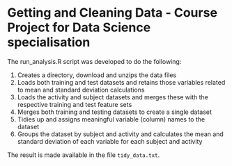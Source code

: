# Getting and Cleaning Data - Course Project for Data Science specialisation

The run_analysis.R script was developed to do the following:

1. Creates a directory, download and unzips the data files
2. Loads both training and test datasets and retains those variables related to mean and standard deviation calculations
3. Loads the activity and subject datasets and merges these with the respective training and test feature sets
4. Merges both training and testing datasets to create a single dataset
5. Tidies up and assigns meaningful variable (column) names to the dataset
6. Groups the dataset by subject and activity and calculates the mean and standard deviation of each variable for each subject and activity

The result is made available in the file `tidy_data.txt`.